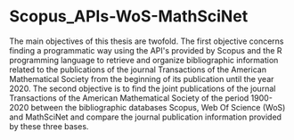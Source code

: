 # Scopus_APIs-WoS-MathSciNet
The main objectives of this thesis are twofold. The first objective concerns finding a programmatic way using the API's provided by Scopus and the R programming language to retrieve and organize bibliographic information related to the publications of the journal Transactions of the American Mathematical Society from the beginning of its publication until the year 2020. The second objective is to find the joint publications of the journal Transactions of the American Mathematical Society of the period 1900-2020 between the bibliographic databases Scopus, Web Of Science (WoS) and MathSciNet and compare the journal publication information provided by these three bases.
